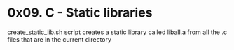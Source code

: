 # 0x09. C - Static libraries

create_static_lib.sh script creates a static library called liball.a from all the .c files that are in the current directory
